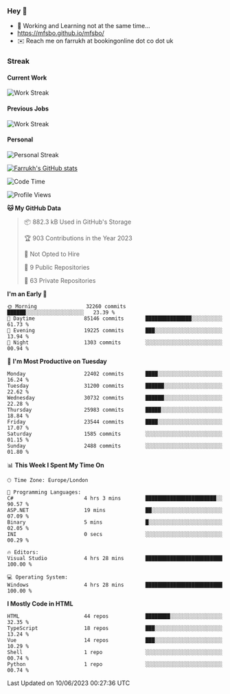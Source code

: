 ### Hey 👋

- 🏃 Working and Learning not at the same time...
- https://mfsbo.github.io/mfsbo/
- ✉️ Reach me on farrukh at bookingonline dot co dot uk

### Streak
#### Current Work
![Work Streak](https://streak-stats.demolab.com/?user=mfsbo)
#### Previous Jobs
![Work Streak](https://streak-stats.demolab.com/?user=farrukhcw)
#### Personal
![Personal Streak](https://streak-stats.demolab.com/?user=farrukhsubhani)

[![Farrukh's GitHub stats](https://github-readme-stats.vercel.app/api?username=mfsbo&hide=stars&count_private=true)](https://github.com/mfsbo/)

<!--START_SECTION:waka-->
![Code Time](http://img.shields.io/badge/Code%20Time-299%20hrs%2024%20mins-blue)

![Profile Views](http://img.shields.io/badge/Profile%20Views-0-blue)

**🐱 My GitHub Data** 

> 📦 882.3 kB Used in GitHub's Storage 
 > 
> 🏆 903 Contributions in the Year 2023
 > 
> 🚫 Not Opted to Hire
 > 
> 📜 9 Public Repositories 
 > 
> 🔑 63 Private Repositories 
 > 
**I'm an Early 🐤** 

```text
🌞 Morning                32260 commits       ██████░░░░░░░░░░░░░░░░░░░   23.39 % 
🌆 Daytime                85146 commits       ███████████████░░░░░░░░░░   61.73 % 
🌃 Evening                19225 commits       ███░░░░░░░░░░░░░░░░░░░░░░   13.94 % 
🌙 Night                  1303 commits        ░░░░░░░░░░░░░░░░░░░░░░░░░   00.94 % 
```
📅 **I'm Most Productive on Tuesday** 

```text
Monday                   22402 commits       ████░░░░░░░░░░░░░░░░░░░░░   16.24 % 
Tuesday                  31200 commits       ██████░░░░░░░░░░░░░░░░░░░   22.62 % 
Wednesday                30732 commits       ██████░░░░░░░░░░░░░░░░░░░   22.28 % 
Thursday                 25983 commits       █████░░░░░░░░░░░░░░░░░░░░   18.84 % 
Friday                   23544 commits       ████░░░░░░░░░░░░░░░░░░░░░   17.07 % 
Saturday                 1585 commits        ░░░░░░░░░░░░░░░░░░░░░░░░░   01.15 % 
Sunday                   2488 commits        ░░░░░░░░░░░░░░░░░░░░░░░░░   01.80 % 
```


📊 **This Week I Spent My Time On** 

```text
🕑︎ Time Zone: Europe/London

💬 Programming Languages: 
C#                       4 hrs 3 mins        ███████████████████████░░   90.57 % 
ASP.NET                  19 mins             ██░░░░░░░░░░░░░░░░░░░░░░░   07.09 % 
Binary                   5 mins              █░░░░░░░░░░░░░░░░░░░░░░░░   02.05 % 
INI                      0 secs              ░░░░░░░░░░░░░░░░░░░░░░░░░   00.29 % 

🔥 Editors: 
Visual Studio            4 hrs 28 mins       █████████████████████████   100.00 % 

💻 Operating System: 
Windows                  4 hrs 28 mins       █████████████████████████   100.00 % 
```

**I Mostly Code in HTML** 

```text
HTML                     44 repos            ████████░░░░░░░░░░░░░░░░░   32.35 % 
TypeScript               18 repos            ███░░░░░░░░░░░░░░░░░░░░░░   13.24 % 
Vue                      14 repos            ███░░░░░░░░░░░░░░░░░░░░░░   10.29 % 
Shell                    1 repo              ░░░░░░░░░░░░░░░░░░░░░░░░░   00.74 % 
Python                   1 repo              ░░░░░░░░░░░░░░░░░░░░░░░░░   00.74 % 
```




 Last Updated on 10/06/2023 00:27:36 UTC
<!--END_SECTION:waka-->
<!--
**mfsbo/mfsbo** is a ✨ _special_ ✨ repository because its `README.md` (this file) appears on your GitHub profile.

Here are some ideas to get you started:

- 🔭 I’m currently working on ...
- 🌱 I’m currently learning ...
- 👯 I’m looking to collaborate on ...
- 🤔 I’m looking for help with ...
- 💬 Ask me about ...
- 📫 How to reach me: ...
- 😄 Pronouns: ...
- ⚡ Fun fact: ...
-->
